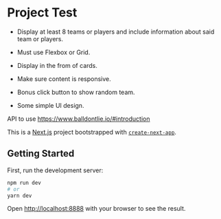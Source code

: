 
# Project Test

- Display at least 8 teams or players and include information about said team or players.

- Must use Flexbox or Grid.

- Display in the from of cards.

- Make sure content is responsive.

- Bonus click button to show random team.

- Some simple UI design.

API to use https://www.balldontlie.io/#introduction 


This is a [Next.js](https://nextjs.org/) project bootstrapped with [`create-next-app`](https://github.com/vercel/next.js/tree/canary/packages/create-next-app).

## Getting Started

First, run the development server:

```bash
npm run dev
# or
yarn dev
```

Open [http://localhost:8888](http://localhost:80) with your browser to see the result.
